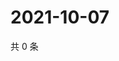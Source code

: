 # 2021-10-07

共 0 条

<!-- BEGIN WEIBO -->
<!-- 最后更新时间 Thu Oct 07 2021 20:18:55 GMT+0800 (China Standard Time) -->

<!-- END WEIBO -->
